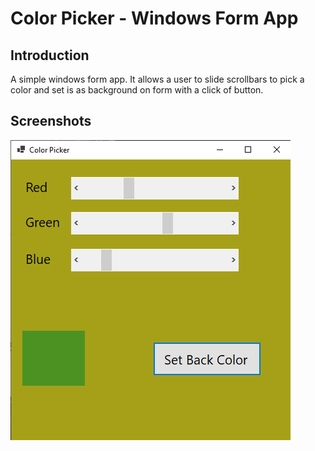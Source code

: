 # Color Picker - Windows Form App

## Introduction
A simple windows form app. It allows a user to slide scrollbars to pick a color and set is as background on form with a click of button.

## Screenshots
![color picker](screenshot.png)